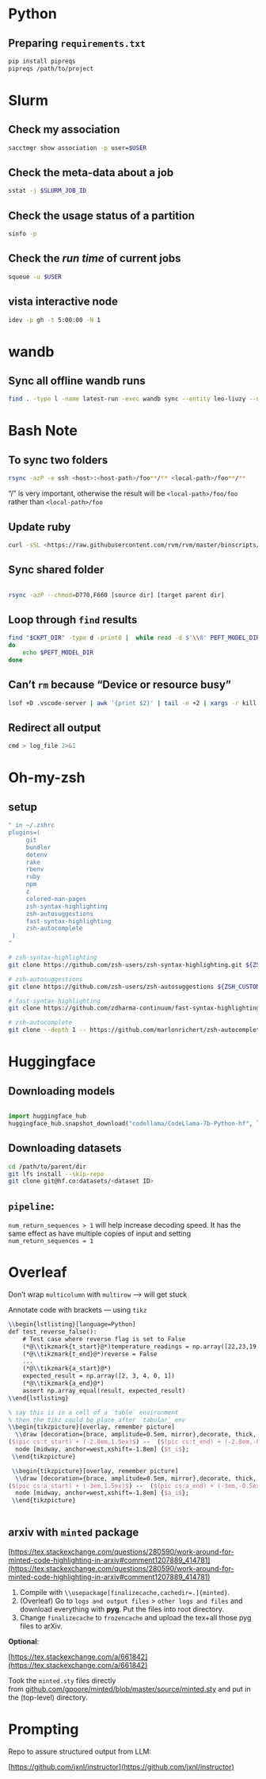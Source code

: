 # Python

## Preparing `requirements.txt`

```bash
pip install pipreqs
pipreqs /path/to/project
```

# Slurm

## Check my association

```bash
sacctmgr show association -p user=$USER
```

## Check the meta-data about a job

```bash
sstat -j $SLURM_JOB_ID
```

## Check the usage status of a partition

```bash
sinfo -p
```

## Check the *run time* of current jobs
```bash
squeue -u $USER
```

## vista interactive node
```bash
idev -p gh -t 5:00:00 -N 1
```

# wandb
## Sync all offline wandb runs
```bash
find . -type l -name latest-run -exec wandb sync --entity leo-liuzy --no-include-synced {} +
```

# Bash Note

## To sync two folders

```bash
rsync -azP -e ssh <host>:<host-path>/foo**/** <local-path>/foo**/**
```

“/” is very important, otherwise the result will be `<local-path>/foo/foo` rather than `<local-path>/foo`

## Update ruby

```bash
curl -sSL <https://raw.githubusercontent.com/rvm/rvm/master/binscripts/rvm-installer> | bash -s stable

```

## Sync shared folder
```bash

rsync -azP --chmod=D770,F660 [source dir] [target parent dir]

```


## Loop through `find` results

```bash
find "$CKPT_DIR" -type d -print0 |  while read -d $'\\0' PEFT_MODEL_DIR
do
	echo $PEFT_MODEL_DIR
done
```

## Can’t `rm` because “Device or resource busy”

```bash
lsof +D .vscode-server | awk '{print $2}' | tail -n +2 | xargs -r kill -9
```

## Redirect all output
```bash
cmd > log_file 2>&1
```

# Oh-my-zsh
## setup
```bash
" in ~/.zshrc
plugins=(
     git
     bundler
     dotenv
     rake
     rbenv
     ruby
     npm
     z
     colored-man-pages
     zsh-syntax-highlighting
     zsh-autosuggestions
     fast-syntax-highlighting
     zsh-autocomplete
 )
"

# zsh-syntax-highlighting
git clone https://github.com/zsh-users/zsh-syntax-highlighting.git ${ZSH_CUSTOM:-~/.oh-my-zsh/custom}/plugins/zsh-syntax-highlighting

# zsh-autosuggestions
git clone https://github.com/zsh-users/zsh-autosuggestions ${ZSH_CUSTOM:-~/.oh-my-zsh/custom}/plugins/zsh-autosuggestions

# fast-syntax-highlighting
git clone https://github.com/zdharma-continuum/fast-syntax-highlighting.git ${ZSH_CUSTOM:-$HOME/.oh-my-zsh/custom}/plugins/fast-syntax-highlighting

# zsh-autocomplete
git clone --depth 1 -- https://github.com/marlonrichert/zsh-autocomplete.git ${ZSH_CUSTOM:-~/.oh-my-zsh/custom}/plugins/zsh-autocomplete
```

# Huggingface

## Downloading models

```python

import huggingface_hub
huggingface_hub.snapshot_download("codellama/CodeLlama-7b-Python-hf", local_dir="/home/zliu/CodeLlama-7b-Python-hf", local_dir_use_symlinks=False)
```

## Downloading datasets

```bash
cd /path/to/parent/dir
git lfs install --skip-repo
git clone git@hf.co:datasets/<dataset ID>
```

## `pipeline`:

`num_return_sequences > 1` will help increase decoding speed. It has the same effect as have multiple copies of input and setting `num_return_sequences = 1`

# Overleaf

Don’t wrap `multicolumn` with `multirow` --> will get stuck

Annotate code with brackets — using `tikz`

```latex
\\begin{lstlisting}[language=Python]
def test_reverse_false():
    # Test case where reverse flag is set to False
    (*@\\tikzmark{t_start}@*)temperature_readings = np.array([22,23,19,20,21]) 
    (*@\\tikzmark{t_end}@*)reverse = False 
    ...
    (*@\\tikzmark{a_start}@*)
    expected_result = np.array([2, 3, 4, 0, 1])
    (*@\\tikzmark{a_end}@*)
    assert np.array_equal(result, expected_result)
\\end{lstlisting}

% say this is in a cell of a `table` environment 
% then the tikz could be place after `tabular` env
\\begin{tikzpicture}[overlay, remember picture]
  \\draw [decoration={brace, amplitude=0.5em, mirror},decorate, thick, gray]
($(pic cs:t_start) + (-2.8em,1.5ex)$) --  ($(pic cs:t_end) + (-2.8em,-0.5ex)$) 
  node [midway, anchor=west,xshift=-1.8em] {$t_i$};
 \\end{tikzpicture}

 \\begin{tikzpicture}[overlay, remember picture]
  \\draw [decoration={brace, amplitude=0.5em, mirror},decorate, thick, gray]
($(pic cs:a_start) + (-3em,1.5ex)$) --  ($(pic cs:a_end) + (-3em,-0.5ex)$) 
  node [midway, anchor=west,xshift=-1.8em] {$a_i$};
 \\end{tikzpicture}
 
```

## arxiv with `minted` package

[https://tex.stackexchange.com/questions/280590/work-around-for-minted-code-highlighting-in-arxiv#comment1207889_414781](https://tex.stackexchange.com/questions/280590/work-around-for-minted-code-highlighting-in-arxiv#comment1207889_414781)

1. Compile with `\\usepackage[finalizecache,cachedir=.]{minted}`.
2. (Overleaf) Go to `logs and output files` > `other logs and files` and download everything with **pyg**. Put the files into root directory.
3. Change `finalizecache` to `frozencache` and upload the tex+all those pyg files to arXiv.

**Optional**:

[https://tex.stackexchange.com/a/661842](https://tex.stackexchange.com/a/661842)

Took the `minted.sty` files directly from [github.com/gpoore/minted/blob/master/source/minted.sty](https://github.com/gpoore/minted/blob/master/source/minted.sty) and put in the (top-level) directory.

# Prompting

Repo to assure structured output from LLM:

[https://github.com/jxnl/instructor](https://github.com/jxnl/instructor)
